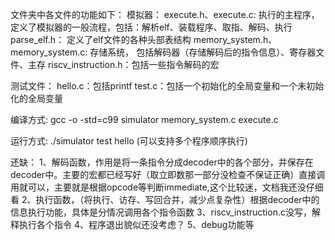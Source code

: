 

文件夹中各文件的功能如下：
模拟器：
	execute.h、execute.c: 执行的主程序，定义了模拟器的一般流程，包括：解析elf、装载程序、取指、解码、执行
	parse_elf.h： 定义了elf文件的各种头部表结构
	memory_system.h、memory_system.c: 存储系统， 包括解码器（存储解码后的指令信息）、寄存器文件、主存
	riscv_instruction.h：包括一些指令解码的宏

测试文件：
	hello.c：包括printf
	test.c：包括一个初始化的全局变量和一个未初始化的全局变量

编译方式: gcc -o -std=c99 simulator memory_system.c execute.c

运行方式: ./simulator test hello  (可以支持多个程序顺序执行)




还缺：
1、解码函数，作用是将一条指令分成decoder中的各个部分，并保存在decoder中。主要的宏都已经写好（取立即数那一部分没检查不保证正确）直接调用就可以，主要就是根据opcode等判断immediate,这个比较迷，文档我还没仔细看
2、执行函数，（将执行、访存、写回合并，减少点复杂性）根据decoder中的信息执行功能，具体是分情况调用各个指令函数
3、riscv_instruction.c没写，解释执行各个指令
4、程序退出貌似还没考虑？
5、debug功能等
